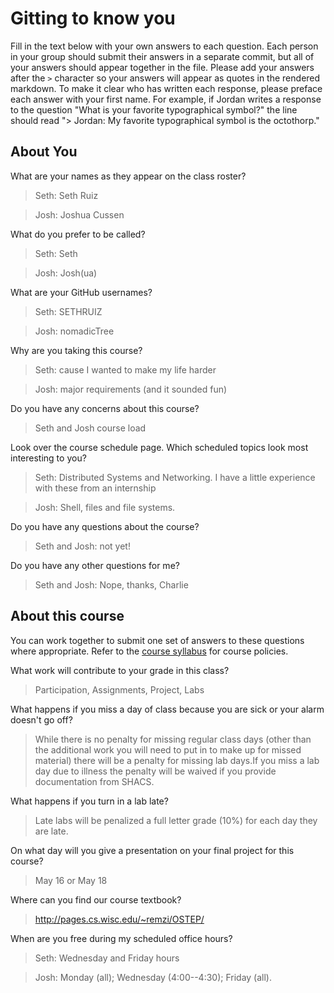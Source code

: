 # Gitting to know you
Fill in the text below with your own answers to each question. Each person in your group should submit their answers in a separate commit, but all of your answers should appear together in the file. Please add your answers after the `>` character so your answers will appear as quotes in the rendered markdown. To make it clear who has written each response, please preface each answer with your first name. For example, if Jordan writes a response to the question "What is your favorite typographical symbol?" the line should read "> Jordan: My favorite typographical symbol is the octothorp." 

## About You
What are your names as they appear on the class roster?
> Seth: Seth Ruiz

> Josh: Joshua Cussen

What do you prefer to be called?
> Seth: Seth

> Josh: Josh(ua)

What are your GitHub usernames?
> Seth: SETHRUIZ

> Josh: nomadicTree

Why are you taking this course?
> Seth: cause I wanted to make my life harder

> Josh: major requirements (and it sounded fun)

Do you have any concerns about this course?
> Seth and Josh course load

Look over the course schedule page. Which scheduled topics look most interesting to you?
> Seth: Distributed Systems and Networking. I have a little experience with these from an internship

> Josh: Shell, files and file systems.

Do you have any questions about the course?
> Seth and Josh: not yet!

Do you have any other questions for me?
> Seth and Josh: Nope, thanks, Charlie

## About this course
You can work together to submit one set of answers to these questions where appropriate. Refer to the [course syllabus](http://www.cs.grinnell.edu/~curtsinger/teaching/2018S/CSC213/syllabus/) for course policies.

What work will contribute to your grade in this class?
> Participation, Assignments, Project, Labs

What happens if you miss a day of class because you are sick or your alarm doesn't go off?
> While there is no penalty for missing regular class days (other than the additional work you will need to put in to make up for missed material) there will be a penalty for missing lab days.If you miss a lab day due to illness the penalty will be waived if you provide documentation from SHACS.

What happens if you turn in a lab late?
>  Late labs will be penalized a full letter grade (10%) for each day they are late.

On what day will you give a presentation on your final project for this course?
> May 16 or May 18

Where can you find our course textbook?
> http://pages.cs.wisc.edu/~remzi/OSTEP/

When are you free during my scheduled office hours?
> Seth: Wednesday and Friday hours

> Josh: Monday (all); Wednesday (4:00--4:30); Friday (all).
